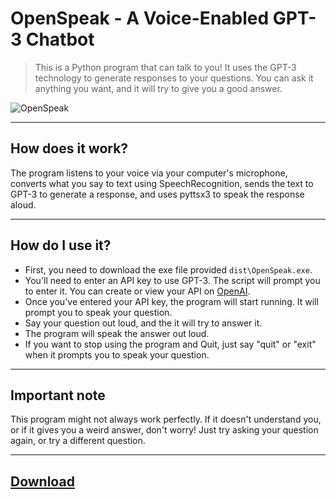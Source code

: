# OpenSpeak - A Voice-Enabled GPT-3 Chatbot

> This is a Python program that can talk to you! It uses the GPT-3 technology to generate responses to your questions. You can ask it anything you want, and it will try to give you a good answer.

![OpenSpeak](https://socialify.git.ci/Exonymos/OpenSpeak/image?description=1&descriptionEditable=This%20is%20a%20Python%20program%20that%20can%20generate%20responses%20to%20your%20questions%20and%20receive%20an%20answer.&font=Source%20Code%20Pro&forks=1&issues=1&logo=https%3A%2F%2Fsvgshare.com%2Fi%2FrQ2.svg&name=1&owner=1&pattern=Circuit%20Board&pulls=1&stargazers=1&theme=Light)

------------

## How does it work?

The program listens to your voice via your computer's microphone, converts what you say to text using SpeechRecognition, sends the text to GPT-3 to generate a response, and uses pyttsx3 to speak the response aloud.

------------

## How do I use it?

- First, you need to download the exe file provided `dist\OpenSpeak.exe`.
- You'll need to enter an API key to use GPT-3. The script will prompt you to enter it. You can create or view your API on [OpenAI](https://platform.openai.com/account/api-keys).
- Once you've entered your API key, the program will start running. It will prompt you to speak your question.
- Say your question out loud, and the it will try to answer it.
- The program will speak the answer out loud.
- If you want to stop using the program and Quit, just say "quit" or "exit" when it prompts you to speak your question.

------------

## Important note

This program might not always work perfectly. If it doesn't understand you, or if it gives you a weird answer, don't worry! Just try asking your question again, or try a different question.

------------

## [Download](https://github.com/Exonymos/OpenSpeak/releases/download/v2023.03.24/OpenSpeak.exe)
